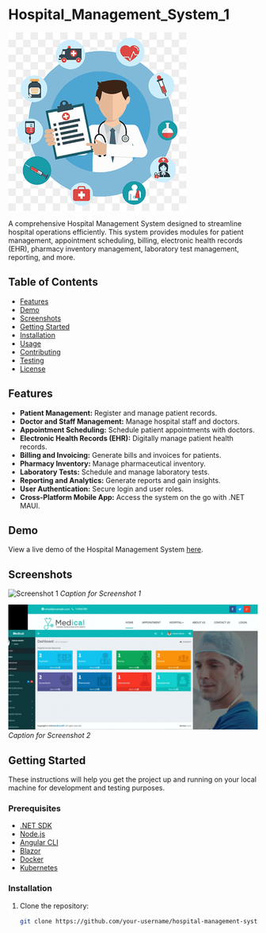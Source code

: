 # Hospital_Management_System_1


![Project Logo](./Images/logo.png)

A comprehensive Hospital Management System designed to streamline hospital operations efficiently. This system provides modules for patient management, appointment scheduling, billing, electronic health records (EHR), pharmacy inventory management, laboratory test management, reporting, and more.

## Table of Contents

- [Features](#features)
- [Demo](#demo)
- [Screenshots](#screenshots)
- [Getting Started](#getting-started)
- [Installation](#installation)
- [Usage](#usage)
- [Contributing](#contributing)
- [Testing](#testing)
- [License](#license)

## Features

- **Patient Management:** Register and manage patient records.
- **Doctor and Staff Management:** Manage hospital staff and doctors.
- **Appointment Scheduling:** Schedule patient appointments with doctors.
- **Electronic Health Records (EHR):** Digitally manage patient health records.
- **Billing and Invoicing:** Generate bills and invoices for patients.
- **Pharmacy Inventory:** Manage pharmaceutical inventory.
- **Laboratory Tests:** Schedule and manage laboratory tests.
- **Reporting and Analytics:** Generate reports and gain insights.
- **User Authentication:** Secure login and user roles.
- **Cross-Platform Mobile App:** Access the system on the go with .NET MAUI.

## Demo

View a live demo of the Hospital Management System [here](https://your-demo-url.com).

## Screenshots

![Screenshot 1](./Images/screenshot1.png)
*Caption for Screenshot 1*

![Screenshot 2](./Images/screenshot2.png)
*Caption for Screenshot 2*

## Getting Started

These instructions will help you get the project up and running on your local machine for development and testing purposes.

### Prerequisites

- [.NET SDK](https://dotnet.microsoft.com/download)
- [Node.js](https://nodejs.org/)
- [Angular CLI](https://angular.io/cli)
- [Blazor](https://dotnet.microsoft.com/apps/aspnet/web-apps/blazor)
- [Docker](https://www.docker.com/)
- [Kubernetes](https://kubernetes.io/)

### Installation

1. Clone the repository:

   ```bash
   git clone https://github.com/your-username/hospital-management-system.git
